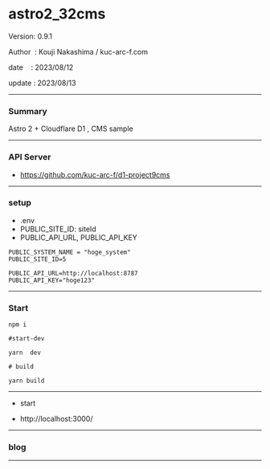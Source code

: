 ﻿# astro2_32cms

 Version: 0.9.1

 Author  : Kouji Nakashima / kuc-arc-f.com

 date    : 2023/08/12

 update  : 2023/08/13 
***
### Summary

Astro 2 +  Cloudflare D1 , CMS sample

***
### API Server

* https://github.com/kuc-arc-f/d1-project9cms

***
### setup
* .env
* PUBLIC_SITE_ID: siteId
* PUBLIC_API_URL, PUBLIC_API_KEY

```
PUBLIC_SYSTEM_NAME = "hoge_system"
PUBLIC_SITE_ID=5

PUBLIC_API_URL=http://localhost:8787
PUBLIC_API_KEY="hoge123"

```

***
### Start

```
npm i

#start-dev

yarn  dev

# build

yarn build
```

***
* start

* http://localhost:3000/

***
### blog


***

